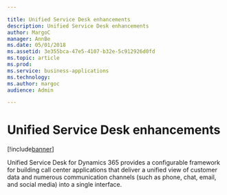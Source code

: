 ```yaml
---

title: Unified Service Desk enhancements
description: Unified Service Desk enhancements
author: MargoC
manager: AnnBe
ms.date: 05/01/2018
ms.assetid: 3e355bca-47e5-4107-b32e-5c912926d0fd
ms.topic: article
ms.prod: 
ms.service: business-applications
ms.technology: 
ms.author: margoc
audience: Admin

---
```

#  Unified Service Desk enhancements




[!include[banner](../../../../includes/banner.md)]

Unified Service Desk for Dynamics 365 provides a configurable framework for
building call center applications that deliver a unified view of customer data
and numerous communication channels (such as phone, chat, email, and social
media) into a single interface.
